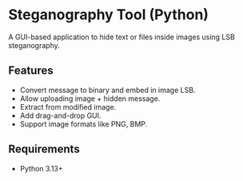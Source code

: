 # Steganography Tool (Python)
A GUI-based application to hide text or files inside images using LSB steganography.

## Features
 - Convert message to binary and embed in image LSB.
 - Allow uploading image + hidden message.
 - Extract from modified image.
 - Add drag-and-drop GUI.
 - Support image formats like PNG, BMP.

## Requirements
- Python 3.13+
